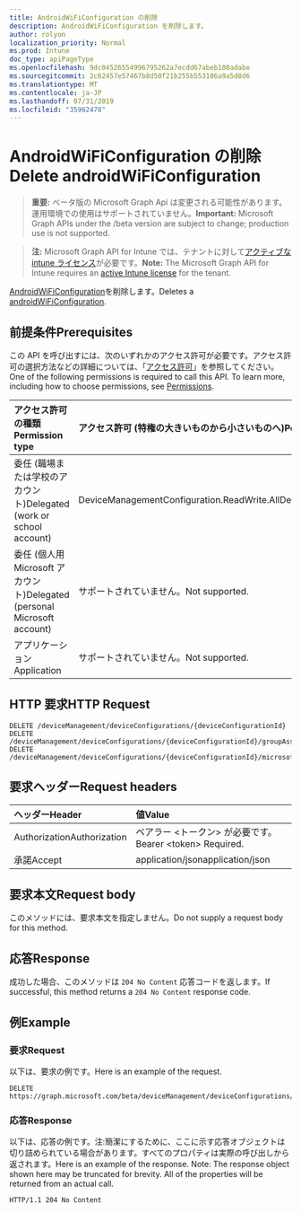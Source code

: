 ```yaml
---
title: AndroidWiFiConfiguration の削除
description: AndroidWiFiConfiguration を削除します。
author: rolyon
localization_priority: Normal
ms.prod: Intune
doc_type: apiPageType
ms.openlocfilehash: 9dc04526554996795262a7ecdd67abeb108adabe
ms.sourcegitcommit: 2c62457e57467b8d50f21b255b553106a9a5d8d6
ms.translationtype: MT
ms.contentlocale: ja-JP
ms.lasthandoff: 07/31/2019
ms.locfileid: "35962478"
---
```

# <a name="delete-androidwificonfiguration"></a><span data-ttu-id="694dd-103">AndroidWiFiConfiguration の削除</span><span class="sxs-lookup"><span data-stu-id="694dd-103">Delete androidWiFiConfiguration</span></span>

> <span data-ttu-id="694dd-104">**重要:** ベータ版の Microsoft Graph Api は変更される可能性があります。運用環境での使用はサポートされていません。</span><span class="sxs-lookup"><span data-stu-id="694dd-104">**Important:** Microsoft Graph APIs under the /beta version are subject to change; production use is not supported.</span></span>

> <span data-ttu-id="694dd-105">**注:** Microsoft Graph API for Intune では、テナントに対して[アクティブな intune ライセンス](https://go.microsoft.com/fwlink/?linkid=839381)が必要です。</span><span class="sxs-lookup"><span data-stu-id="694dd-105">**Note:** The Microsoft Graph API for Intune requires an [active Intune license](https://go.microsoft.com/fwlink/?linkid=839381) for the tenant.</span></span>

<span data-ttu-id="694dd-106">[AndroidWiFiConfiguration](../resources/intune-deviceconfig-androidwificonfiguration.md)を削除します。</span><span class="sxs-lookup"><span data-stu-id="694dd-106">Deletes a [androidWiFiConfiguration](../resources/intune-deviceconfig-androidwificonfiguration.md).</span></span>

## <a name="prerequisites"></a><span data-ttu-id="694dd-107">前提条件</span><span class="sxs-lookup"><span data-stu-id="694dd-107">Prerequisites</span></span>
<span data-ttu-id="694dd-p101">この API を呼び出すには、次のいずれかのアクセス許可が必要です。アクセス許可の選択方法などの詳細については、「[アクセス許可](/graph/permissions-reference)」を参照してください。</span><span class="sxs-lookup"><span data-stu-id="694dd-p101">One of the following permissions is required to call this API. To learn more, including how to choose permissions, see [Permissions](/graph/permissions-reference).</span></span>

|<span data-ttu-id="694dd-110">アクセス許可の種類</span><span class="sxs-lookup"><span data-stu-id="694dd-110">Permission type</span></span>|<span data-ttu-id="694dd-111">アクセス許可 (特権の大きいものから小さいものへ)</span><span class="sxs-lookup"><span data-stu-id="694dd-111">Permissions (from most to least privileged)</span></span>|
|:---|:---|
|<span data-ttu-id="694dd-112">委任 (職場または学校のアカウント)</span><span class="sxs-lookup"><span data-stu-id="694dd-112">Delegated (work or school account)</span></span>|<span data-ttu-id="694dd-113">DeviceManagementConfiguration.ReadWrite.All</span><span class="sxs-lookup"><span data-stu-id="694dd-113">DeviceManagementConfiguration.ReadWrite.All</span></span>|
|<span data-ttu-id="694dd-114">委任 (個人用 Microsoft アカウント)</span><span class="sxs-lookup"><span data-stu-id="694dd-114">Delegated (personal Microsoft account)</span></span>|<span data-ttu-id="694dd-115">サポートされていません。</span><span class="sxs-lookup"><span data-stu-id="694dd-115">Not supported.</span></span>|
|<span data-ttu-id="694dd-116">アプリケーション</span><span class="sxs-lookup"><span data-stu-id="694dd-116">Application</span></span>|<span data-ttu-id="694dd-117">サポートされていません。</span><span class="sxs-lookup"><span data-stu-id="694dd-117">Not supported.</span></span>|

## <a name="http-request"></a><span data-ttu-id="694dd-118">HTTP 要求</span><span class="sxs-lookup"><span data-stu-id="694dd-118">HTTP Request</span></span>
<!-- {
  "blockType": "ignored"
}
-->
``` http
DELETE /deviceManagement/deviceConfigurations/{deviceConfigurationId}
DELETE /deviceManagement/deviceConfigurations/{deviceConfigurationId}/groupAssignments/{deviceConfigurationGroupAssignmentId}/deviceConfiguration
DELETE /deviceManagement/deviceConfigurations/{deviceConfigurationId}/microsoft.graph.windowsDomainJoinConfiguration/networkAccessConfigurations/{deviceConfigurationId}
```

## <a name="request-headers"></a><span data-ttu-id="694dd-119">要求ヘッダー</span><span class="sxs-lookup"><span data-stu-id="694dd-119">Request headers</span></span>
|<span data-ttu-id="694dd-120">ヘッダー</span><span class="sxs-lookup"><span data-stu-id="694dd-120">Header</span></span>|<span data-ttu-id="694dd-121">値</span><span class="sxs-lookup"><span data-stu-id="694dd-121">Value</span></span>|
|:---|:---|
|<span data-ttu-id="694dd-122">Authorization</span><span class="sxs-lookup"><span data-stu-id="694dd-122">Authorization</span></span>|<span data-ttu-id="694dd-123">ベアラー &lt;トークン&gt; が必要です。</span><span class="sxs-lookup"><span data-stu-id="694dd-123">Bearer &lt;token&gt; Required.</span></span>|
|<span data-ttu-id="694dd-124">承諾</span><span class="sxs-lookup"><span data-stu-id="694dd-124">Accept</span></span>|<span data-ttu-id="694dd-125">application/json</span><span class="sxs-lookup"><span data-stu-id="694dd-125">application/json</span></span>|

## <a name="request-body"></a><span data-ttu-id="694dd-126">要求本文</span><span class="sxs-lookup"><span data-stu-id="694dd-126">Request body</span></span>
<span data-ttu-id="694dd-127">このメソッドには、要求本文を指定しません。</span><span class="sxs-lookup"><span data-stu-id="694dd-127">Do not supply a request body for this method.</span></span>

## <a name="response"></a><span data-ttu-id="694dd-128">応答</span><span class="sxs-lookup"><span data-stu-id="694dd-128">Response</span></span>
<span data-ttu-id="694dd-129">成功した場合、このメソッドは `204 No Content` 応答コードを返します。</span><span class="sxs-lookup"><span data-stu-id="694dd-129">If successful, this method returns a `204 No Content` response code.</span></span>

## <a name="example"></a><span data-ttu-id="694dd-130">例</span><span class="sxs-lookup"><span data-stu-id="694dd-130">Example</span></span>

### <a name="request"></a><span data-ttu-id="694dd-131">要求</span><span class="sxs-lookup"><span data-stu-id="694dd-131">Request</span></span>
<span data-ttu-id="694dd-132">以下は、要求の例です。</span><span class="sxs-lookup"><span data-stu-id="694dd-132">Here is an example of the request.</span></span>
``` http
DELETE https://graph.microsoft.com/beta/deviceManagement/deviceConfigurations/{deviceConfigurationId}
```

### <a name="response"></a><span data-ttu-id="694dd-133">応答</span><span class="sxs-lookup"><span data-stu-id="694dd-133">Response</span></span>
<span data-ttu-id="694dd-p102">以下は、応答の例です。注:簡潔にするために、ここに示す応答オブジェクトは切り詰められている場合があります。すべてのプロパティは実際の呼び出しから返されます。</span><span class="sxs-lookup"><span data-stu-id="694dd-p102">Here is an example of the response. Note: The response object shown here may be truncated for brevity. All of the properties will be returned from an actual call.</span></span>
``` http
HTTP/1.1 204 No Content
```





